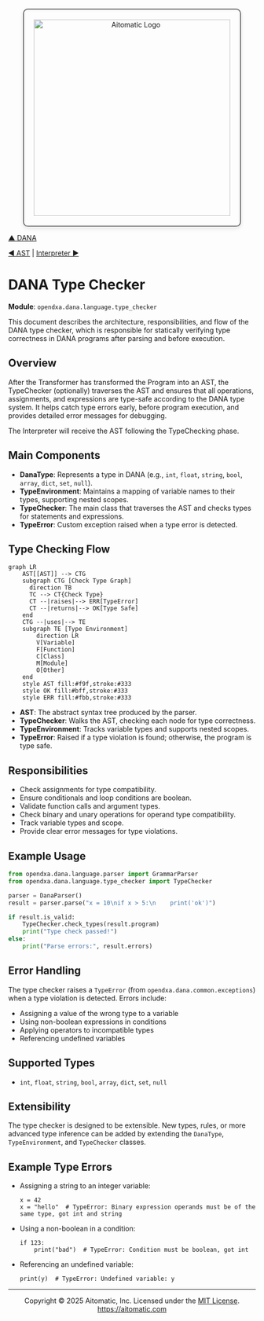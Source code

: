 <p align="center">
  <img src="https://cdn.prod.website-files.com/62a10970901ba826988ed5aa/62d942adcae82825089dabdb_aitomatic-logo-black.png" alt="Aitomatic Logo" width="400" style="border: 2px solid #666; border-radius: 10px; padding: 20px; box-shadow: 0 4px 8px rgba(0,0,0,0.1);"/>
</p>

[▲ DANA](./dana.md) 

[◀ AST](./ast.md) | [Interpreter ▶︎](./interpreter.md)

# DANA Type Checker

**Module**: `opendxa.dana.language.type_checker`

This document describes the architecture, responsibilities, and flow of the DANA type checker, which is responsible for statically verifying type correctness in DANA programs after parsing and before execution.

## Overview

After the Transformer has transformed the Program into an AST, the TypeChecker (optionally) traverses the AST and ensures that all operations, assignments, and expressions are type-safe according to the DANA type system. It helps catch type errors early, before program execution, and provides detailed error messages for debugging.

The Interpreter will receive the AST following the TypeChecking phase.

## Main Components

- **DanaType**: Represents a type in DANA (e.g., `int`, `float`, `string`, `bool`, `array`, `dict`, `set`, `null`).
- **TypeEnvironment**: Maintains a mapping of variable names to their types, supporting nested scopes.
- **TypeChecker**: The main class that traverses the AST and checks types for statements and expressions.
- **TypeError**: Custom exception raised when a type error is detected.

## Type Checking Flow

```mermaid
graph LR
    AST[[AST]] --> CTG
    subgraph CTG [Check Type Graph]
      direction TB
      TC --> CT{Check Type}
      CT --|raises|--> ERR[TypeError]
      CT --|returns|--> OK[Type Safe]
    end
    CTG --|uses|--> TE
    subgraph TE [Type Environment]
        direction LR
        V[Variable]
        F[Function]
        C[Class]
        M[Module]
        O[Other]
    end
    style AST fill:#f9f,stroke:#333
    style OK fill:#bff,stroke:#333
    style ERR fill:#fbb,stroke:#333
```

- **AST**: The abstract syntax tree produced by the parser.
- **TypeChecker**: Walks the AST, checking each node for type correctness.
- **TypeEnvironment**: Tracks variable types and supports nested scopes.
- **TypeError**: Raised if a type violation is found; otherwise, the program is type safe.

## Responsibilities

- Check assignments for type compatibility.
- Ensure conditionals and loop conditions are boolean.
- Validate function calls and argument types.
- Check binary and unary operations for operand type compatibility.
- Track variable types and scope.
- Provide clear error messages for type violations.

## Example Usage

```python
from opendxa.dana.language.parser import GrammarParser
from opendxa.dana.language.type_checker import TypeChecker

parser = DanaParser()
result = parser.parse("x = 10\nif x > 5:\n    print('ok')")

if result.is_valid:
    TypeChecker.check_types(result.program)
    print("Type check passed!")
else:
    print("Parse errors:", result.errors)
```

## Error Handling

The type checker raises a `TypeError` (from `opendxa.dana.common.exceptions`) when a type violation is detected. Errors include:
- Assigning a value of the wrong type to a variable
- Using non-boolean expressions in conditions
- Applying operators to incompatible types
- Referencing undefined variables

## Supported Types

- `int`, `float`, `string`, `bool`, `array`, `dict`, `set`, `null`

## Extensibility

The type checker is designed to be extensible. New types, rules, or more advanced type inference can be added by extending the `DanaType`, `TypeEnvironment`, and `TypeChecker` classes.

## Example Type Errors

- Assigning a string to an integer variable:
  ```
  x = 42
  x = "hello"  # TypeError: Binary expression operands must be of the same type, got int and string
  ```
- Using a non-boolean in a condition:
  ```
  if 123:
      print("bad")  # TypeError: Condition must be boolean, got int
  ```
- Referencing an undefined variable:
  ```
  print(y)  # TypeError: Undefined variable: y
  ```

---
<p align="center">
Copyright © 2025 Aitomatic, Inc. Licensed under the <a href="../LICENSE.md">MIT License</a>.<br/>
<a href="https://aitomatic.com">https://aitomatic.com</a>
</p> 